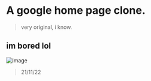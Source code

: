 # A google home page clone.

> very original, i know.




## im bored lol

![image](https://user-images.githubusercontent.com/115585523/197081986-fbeb6e22-0aa5-4100-963d-df5d9404553b.png)

> 21/11/22
